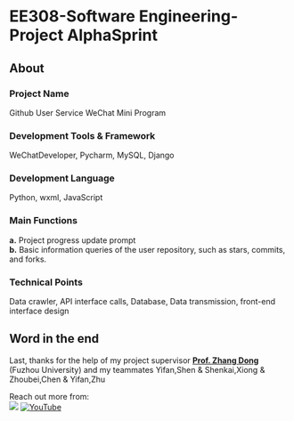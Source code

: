 # EE308-Software Engineering-Project AlphaSprint

## About
### Project Name
Github User Service WeChat Mini Program

### Development Tools & Framework
WeChatDeveloper, Pycharm, MySQL, Django

### Development Language
Python, wxml, JavaScript

### Main Functions
**a.** Project progress update prompt  
**b.** Basic information queries of the user repository, such as stars, commits, and forks.

### Technical Points
Data crawler, API interface calls, Database, Data transmission, front-end interface design

## Word in the end
Last, thanks for the help of my project supervisor [**Prof. Zhang Dong**](https://ccds.fzu.edu.cn/info/1207/8421.htm) (Fuzhou University) and my teammates Yifan,Shen & Shenkai,Xiong & Zhoubei,Chen & Yifan,Zhu

Reach out more from:  
<a href='https://blog.csdn.net/weixin_47282404/category_11471014.html?spm=1001.2014.3001.5482'><img src='https://img.shields.io/badge/Blog-CSDN-red'></a> 
[![YouTube](https://badges.aleen42.com/src/youtube.svg)](https://www.bilibili.com/video/BV14h41147g5/?spm_id_from=333.999.0.0&vd_source=b1c84c67bda99a952a8215816a221df5)
